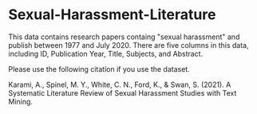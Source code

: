 # Sexual-Harassment-Literature

This data contains research papers containg "sexual harassment" and publish between 1977 and July 2020. There are five columns in this data, including ID, Publication Year, Title, Subjects, and Abstract. 

Please use the following citation if you use the dataset.

Karami, A., Spinel, M. Y., White, C. N., Ford, K., & Swan, S.  (2021). A Systematic Literature Review of Sexual Harassment Studies with Text Mining.


